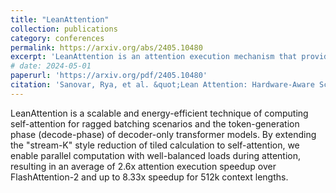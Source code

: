 ```yaml
---
title: "LeanAttention"
collection: publications
category: conferences
permalink: https://arxiv.org/abs/2405.10480
excerpt: 'LeanAttention is an attention execution mechanism that provides near 100% GPU occupancy for any problem size during attention while delivering more than 2x speedups for ragged batching and decoding scenarios.'
# date: 2024-05-01
paperurl: 'https://arxiv.org/pdf/2405.10480'
citation: 'Sanovar, Rya, et al. &quot;Lean Attention: Hardware-Aware Scalable Attention Mechanism for the Decode-Phase of Transformers.&quot; arXiv preprint arXiv:2405.10480 (2024).'
---
```

LeanAttention is a scalable and energy-efficient technique of computing self-attention for ragged batching scenarios and the token-generation phase (decode-phase) of decoder-only transformer models. By extending the "stream-K" style reduction of tiled calculation to self-attention, we enable parallel computation with well-balanced loads during attention, resulting in an average of 2.6x attention execution speedup over FlashAttention-2 and up to 8.33x speedup for 512k context lengths.